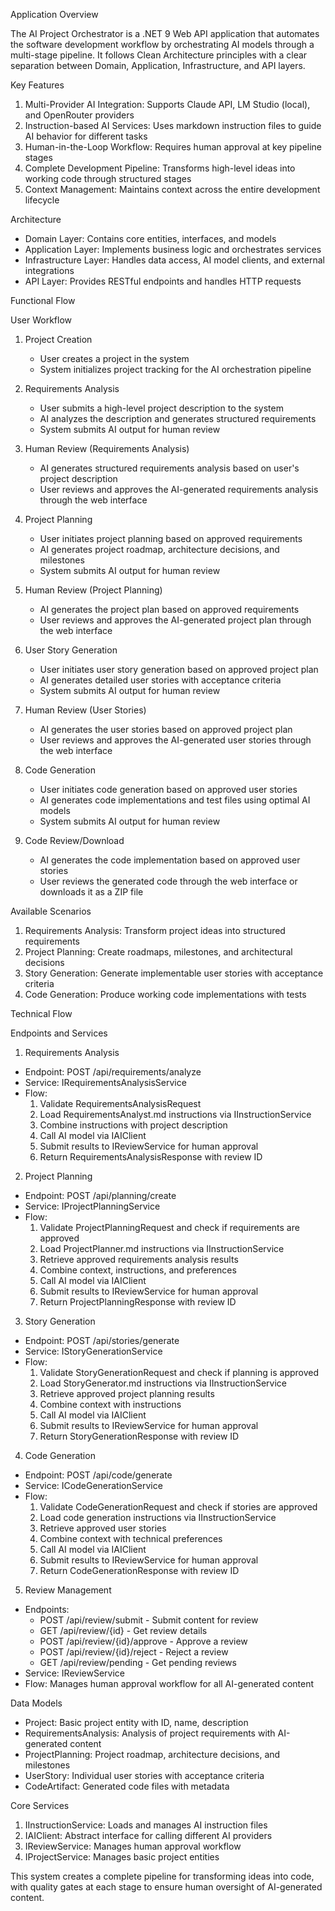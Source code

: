   Application Overview

  The AI Project Orchestrator is a .NET 9 Web API application that automates the software development workflow by orchestrating AI models through a multi-stage pipeline. It follows Clean Architecture principles with
  a clear separation between Domain, Application, Infrastructure, and API layers.

  Key Features
   1. Multi-Provider AI Integration: Supports Claude API, LM Studio (local), and OpenRouter providers
   2. Instruction-based AI Services: Uses markdown instruction files to guide AI behavior for different tasks
   3. Human-in-the-Loop Workflow: Requires human approval at key pipeline stages
   4. Complete Development Pipeline: Transforms high-level ideas into working code through structured stages
   5. Context Management: Maintains context across the entire development lifecycle

  Architecture
   - Domain Layer: Contains core entities, interfaces, and models
   - Application Layer: Implements business logic and orchestrates services
   - Infrastructure Layer: Handles data access, AI model clients, and external integrations
   - API Layer: Provides RESTful endpoints and handles HTTP requests

  Functional Flow

  User Workflow
   1. Project Creation
      - User creates a project in the system
      - System initializes project tracking for the AI orchestration pipeline

   2. Requirements Analysis
      - User submits a high-level project description to the system
      - AI analyzes the description and generates structured requirements
      - System submits AI output for human review

   3. Human Review (Requirements Analysis)
      - AI generates structured requirements analysis based on user's project description
      - User reviews and approves the AI-generated requirements analysis through the web interface

   4. Project Planning
      - User initiates project planning based on approved requirements
      - AI generates project roadmap, architecture decisions, and milestones
      - System submits AI output for human review

   5. Human Review (Project Planning)
      - AI generates the project plan based on approved requirements
      - User reviews and approves the AI-generated project plan through the web interface

   6. User Story Generation
      - User initiates user story generation based on approved project plan
      - AI generates detailed user stories with acceptance criteria
      - System submits AI output for human review

   7. Human Review (User Stories)
      - AI generates the user stories based on approved project plan
      - User reviews and approves the AI-generated user stories through the web interface

   8. Code Generation
      - User initiates code generation based on approved user stories
      - AI generates code implementations and test files using optimal AI models
      - System submits AI output for human review

   9. Code Review/Download
      - AI generates the code implementation based on approved user stories
      - User reviews the generated code through the web interface or downloads it as a ZIP file

  Available Scenarios
   1. Requirements Analysis: Transform project ideas into structured requirements
   2. Project Planning: Create roadmaps, milestones, and architectural decisions
   3. Story Generation: Generate implementable user stories with acceptance criteria
   4. Code Generation: Produce working code implementations with tests

  Technical Flow

  Endpoints and Services

  1. Requirements Analysis
   - Endpoint: POST /api/requirements/analyze
   - Service: IRequirementsAnalysisService
   - Flow:
     1. Validate RequirementsAnalysisRequest
     2. Load RequirementsAnalyst.md instructions via IInstructionService
     3. Combine instructions with project description
     4. Call AI model via IAIClient
     5. Submit results to IReviewService for human approval
     6. Return RequirementsAnalysisResponse with review ID

  2. Project Planning
   - Endpoint: POST /api/planning/create
   - Service: IProjectPlanningService
   - Flow:
     1. Validate ProjectPlanningRequest and check if requirements are approved
     2. Load ProjectPlanner.md instructions via IInstructionService
     3. Retrieve approved requirements analysis results
     4. Combine context, instructions, and preferences
     5. Call AI model via IAIClient
     6. Submit results to IReviewService for human approval
     7. Return ProjectPlanningResponse with review ID

  3. Story Generation
   - Endpoint: POST /api/stories/generate
   - Service: IStoryGenerationService
   - Flow:
     1. Validate StoryGenerationRequest and check if planning is approved
     2. Load StoryGenerator.md instructions via IInstructionService
     3. Retrieve approved project planning results
     4. Combine context with instructions
     5. Call AI model via IAIClient
     6. Submit results to IReviewService for human approval
     7. Return StoryGenerationResponse with review ID

  4. Code Generation
   - Endpoint: POST /api/code/generate
   - Service: ICodeGenerationService
   - Flow:
     1. Validate CodeGenerationRequest and check if stories are approved
     2. Load code generation instructions via IInstructionService
     3. Retrieve approved user stories
     4. Combine context with technical preferences
     5. Call AI model via IAIClient
     6. Submit results to IReviewService for human approval
     7. Return CodeGenerationResponse with review ID

  5. Review Management
   - Endpoints:
     - POST /api/review/submit - Submit content for review
     - GET /api/review/{id} - Get review details
     - POST /api/review/{id}/approve - Approve a review
     - POST /api/review/{id}/reject - Reject a review
     - GET /api/review/pending - Get pending reviews
   - Service: IReviewService
   - Flow: Manages human approval workflow for all AI-generated content

  Data Models
   - Project: Basic project entity with ID, name, description
   - RequirementsAnalysis: Analysis of project requirements with AI-generated content
   - ProjectPlanning: Project roadmap, architecture decisions, and milestones
   - UserStory: Individual user stories with acceptance criteria
   - CodeArtifact: Generated code files with metadata

  Core Services
   1. IInstructionService: Loads and manages AI instruction files
   2. IAIClient: Abstract interface for calling different AI providers
   3. IReviewService: Manages human approval workflow
   4. IProjectService: Manages basic project entities

  This system creates a complete pipeline for transforming ideas into code, with quality gates at each stage to ensure human oversight of AI-generated content.